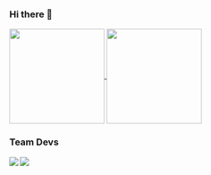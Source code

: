### Hi there 👋

<a href="https://github.com/harutas">
  <img align="center" height="170px" src="https://github-readme-stats.vercel.app/api?username=harutas&show_icons=true&theme=algolia" />
</a>

<a href="https://github.com/harutas">
  <img align="center" height="170px" src="https://github-readme-stats.vercel.app/api/top-langs/?username=harutas&layout=compact&theme=algolia" />
</a>

<br />

### Team Devs
<a href="https://github.com/RecursionGroupQ/MindJam">
  <img align="left" src="https://github-readme-stats.vercel.app/api/pin/?username=RecursionGroupQ&repo=MindJam&theme=react" />
</a>

<a href="https://github.com/OekakiApp/Front">
  <img align="left" src="https://github-readme-stats.vercel.app/api/pin/?username=OekakiApp&repo=Front&theme=vue-dark&show_owner=true" />
</a>
